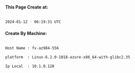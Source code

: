 
   
#### This Page Create at:

```bash

2024-01-12 - 06:19:31 UTC

```

#### Create By Machine:

```bash

Host Name : fv-az984-556

platform  : Linux-6.2.0-1018-azure-x86_64-with-glibc2.35

Ip Local  : 10.1.0.128

```


